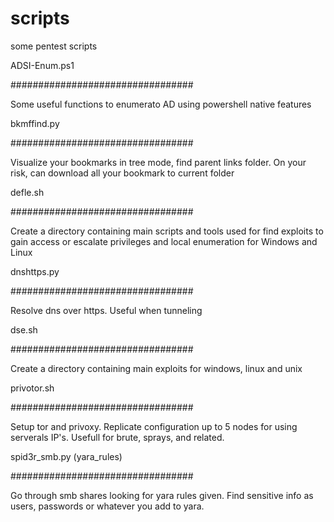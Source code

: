 # scripts
some pentest scripts

ADSI-Enum.ps1

#################################

Some useful functions to enumerato AD using powershell native features

bkmffind.py

#################################

Visualize your bookmarks in tree mode, find parent links folder. 
On your risk, can download all your bookmark to current folder

defle.sh

#################################

Create a directory containing main scripts and tools used for find exploits to gain access or escalate privileges and local enumeration for Windows and Linux

dnshttps.py

#################################

Resolve dns over https. Useful when tunneling

dse.sh

#################################

Create a directory containing main exploits for windows, linux and unix

privotor.sh

#################################

Setup tor and privoxy. Replicate configuration up to 5 nodes for using serverals IP's.
Usefull for brute, sprays, and related.

spid3r_smb.py (yara_rules)

#################################

Go through smb shares looking for yara rules given.
Find sensitive info as users, passwords or whatever you add to yara.

